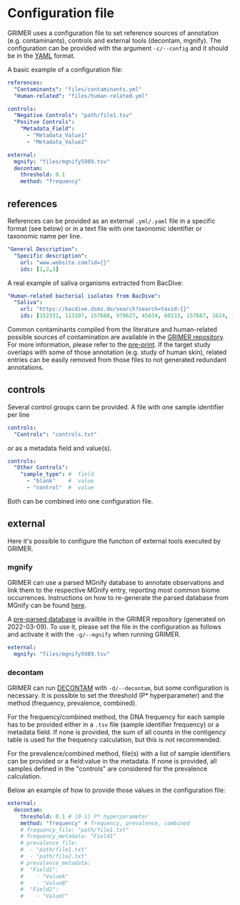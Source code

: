 # Configuration file

GRIMER uses a configuration file to set reference sources of annotation (e.g. contaminants), controls and external tools (decontam, mgnify). The configuration can be provided with the argument `-c/--config` and it should be in the [YAML](https://yaml.org/) format.

A basic example of a configuration file:

```yaml
references:
  "Contaminants": "files/contaminants.yml"
  "Human-related": "files/human-related.yml" 

controls:
  "Negative Controls": "path/file1.tsv"
  "Positve Controls": 
    "Metadata_Field": 
      - "Metadata_Value1"
      - "Metadata_Value2"

external:
  mgnify: "files/mgnify5989.tsv"
  decontam:
    threshold: 0.1
    method: "frequency"
```

## references

References can be provided as an external `.yml/.yaml` file in a specific format (see below) or in a text file with one taxonomic identifier or taxonomic name per line.

```yaml
"General Description":
  "Specific description":
    url: "www.website.com?id={}" 
    ids: [1,2,3]
```

A real example of saliva organisms extracted from BacDive:

```yaml
"Human-related bacterial isolates from BacDive":
  "Saliva":
    url: "https://bacdive.dsmz.de/search?search=taxid:{}"
    ids: [152331, 113107, 157688, 979627, 45634, 60133, 157687, 1624, 1583331, 1632, 249188]
```

Common contaminants compiled from the literature and human-related possible sources of contamination are available in the [GRIMER repository](https://github.com/pirovc/grimer/tree/main/files). For more information, please refer to the [pre-print](https://doi.org/10.1101/2021.06.22.449360). If the target study overlaps with some of those annotation (e.g. study of human skin), related entries can be easily removed from those files to not generated redundant annotations.

## controls

Several control groups cann be provided. A file with one sample identifier per line

```yaml
controls:
  "Controls": "controls.txt"
```

or as a metadata field and value(s). 

```yaml
controls:
  "Other Controls": 
    "sample_type": #  field
      - "blank"    #  value
      - "control"  #  value
```

Both can be combined into one configuration file.

## external

Here it's possible to configure the function of external tools executed by GRIMER.

### mgnify

GRIMER can use a parsed MGnify database to annotate observations and link them to the respective MGnify entry, reporting most common biome occurrences. Instructions on how to re-generate the parsed database from MGnify can be found [here](https://github.com/pirovc/grimer/tree/main/files#mgnify).

A [pre-parsed database](https://raw.githubusercontent.com/pirovc/grimer/main/files/mgnify5989.tsv) is availble in the GRIMER repository (generated on 2022-03-09). To use it, please set the file in the configuration as follows and activate it with the `-g/--mgnify` when running GRIMER.

```yaml
external:
  mgnify: "files/mgnify5989.tsv"
```

### decontam

GRIMER can run [DECONTAM](https://benjjneb.github.io/decontam/) with `-d/--decontam`, but some configuration is necessary. It is possible to set the threshold (P* hyperparameter) and the method (frequency, prevalence, combined).

For the frequency/combined method, the DNA frequency for each sample has to be provided either in a `.tsv` file (sample identifier <tab> frequency) or a metadata field. If none is provided, the sum of all counts in the contigency table is used for the frequency calculation, but this is not recommended.

For the prevalence/combined method, file(s) with a list of sample identifiers can be provided or a field:value in the metadata. If none is provided, all samples defined in the "controls" are considered for the prevalence calculation.

Below an example of how to provide those values in the configuration file:

```yaml
external:
  decontam:
    threshold: 0.1 # [0-1] P* hyperparameter
    method: "frequency" # frequency, prevalence, combined
    # frequency_file: "path/file1.txt"
    # frequency_metadata: "Field1"
    # prevalence_file: 
    #  - "path/file1.txt"
    #  - "path/file2.txt"
    # prevalence_metadata: 
    #  "Field1":
    #    - "ValueA"
    #    - "ValueB"
    #  "Field2":
    #    - "ValueC"
```